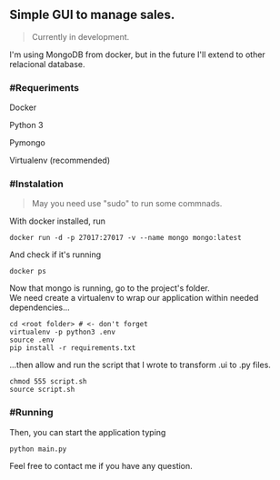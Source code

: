 ## Simple GUI to manage sales.
> Currently in development.

I'm using MongoDB from docker, but in the future I'll extend to other relacional database.

###  #Requeriments
Docker

Python 3

Pymongo

Virtualenv (recommended)

### #Instalation
> May you need use "sudo" to run some commnads.

With docker installed, run
```
docker run -d -p 27017:27017 -v --name mongo mongo:latest
```

And check if it's running  
```
docker ps
```
Now that mongo is running, go to the project's folder.  
We need create a virtualenv to wrap our application within needed dependencies...  
```
cd <root folder> # <- don't forget
virtualenv -p python3 .env
source .env
pip install -r requirements.txt
```
...then allow and run the script that I wrote to transform .ui to .py files.  
```
chmod 555 script.sh
source script.sh
```
### #Running  
Then, you can start the application typing
```
python main.py
```

Feel free to contact me if you have any question.